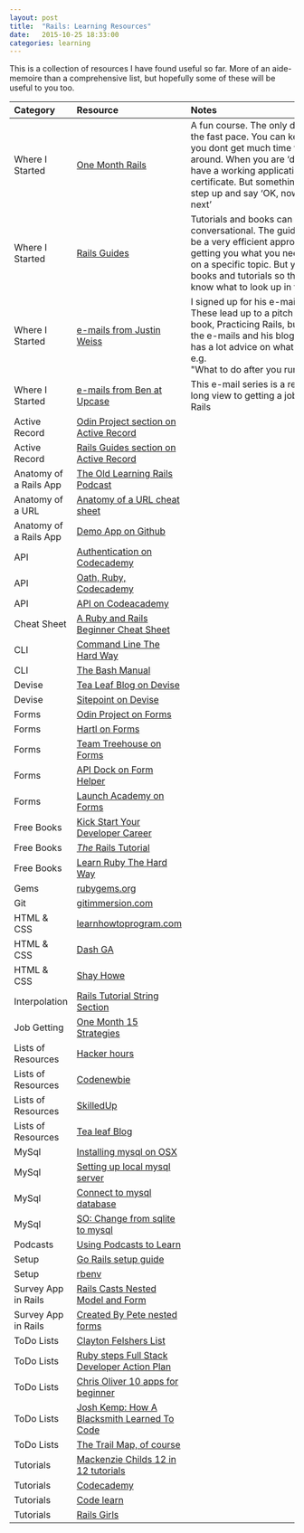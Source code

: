```yaml
---
layout: post
title:  "Rails: Learning Resources"
date:   2015-10-25 18:33:00
categories: learning
---
```


This is a collection of resources I have found useful so far. More of an aide-memoire than a comprehensive list, but hopefully some of these will be useful to you too.


Category | Resource | Notes  |
:------- | :------- | :----- |
Where I Started | [One Month Rails](https://onemonth.com/courses/one-month-rails) | A fun course. The only drawback is the fast pace. You can keep up but you dont get much time to look around. When you are ‘done’ you have a working application and a certificate. But something needs to step up and say ‘OK, now do this next’ |
Where I Started | [Rails Guides](http://guides.rubyonrails.org/) | Tutorials and books can be a bit too conversational. The guides seem to be a very efficient approach to getting you what you need to know on a specific topic. But you need books and tutorials so that you know what to look up in the guides |
Where I Started | [e-mails from Justin Weiss](http://www.justinweiss.com/) | I signed up for his e-mail series. These lead up to a pitch for his book, Practicing Rails, but between the e-mails and his blog archive he has a lot advice on what to do next: e.g. "What to do after you run rails new” |
Where I Started | [e-mails from Ben at Upcase](https://upcase.com/pages/land-your-dream-rails-job) | This e-mail series is a really great long view to getting a job coding in Rails |
Active Record | [Odin Project section on Active Record](http://www.theodinproject.com/ruby-on-rails/active-record-basics) |     |  
Active Record | [Rails Guides section on Active Record](http://guides.rubyonrails.org/active_record_querying.html) |    |  
Anatomy of a Rails App | [The Old Learning Rails Podcast](http://www.buildingwebapps.com/transcript/79327-anatomy-of-a-web-application) |    |  
Anatomy of a URL | [Anatomy of a URL cheat sheet](https://moz.com/blog/seo-cheat-sheet-anatomy-of-a-url) |    |   
Anatomy of a Rails App | [Demo App on Github](https://github.com/railsmn/anatomy-of-rails-app) |   |
API | [Authentication on Codecademy](https://www.codecademy.com/en/tracks/oauth) |    |  
API | [Oath, Ruby, Codecademy](https://www.codecademy.com/courses/ruby-beginner-en-pEdhY/0/1?curriculum_id=5122e6618faaada4d20007ed) |    | 
API | [API on Codeacademy](https://www.codecademy.com/blog/52-learn-apis-with-codecademy) |    |
Cheat Sheet | [A Ruby and Rails Beginner Cheat Sheet](http://www.pragtob.info/rails-beginner-cheatsheet/#) |    |
CLI | [Command Line The Hard Way](http://cli.learncodethehardway.org/book/) |    |  
CLI | [The Bash Manual](http://www.gnu.org/software/bash/manual/bashref.html) |    |    
Devise | [Tea Leaf Blog on Devise](http://www.gotealeaf.com/blog/how-to-use-devise-in-rails-for-authentication) |    |
Devise | [Sitepoint on Devise](http://www.sitepoint.com/devise-authentication-in-depth/) |    |
Forms | [Odin Project on Forms](http://www.theodinproject.com/ruby-on-rails/form-basics ) |    |
Forms | [Hartl on Forms](https://www.railstutorial.org/book/sign_up#sec-using_form_for) |    |
Forms | [Team Treehouse on Forms](http://teamtreehouse.com/library/ruby-on-rails-forms) |    |
Forms | [API Dock on Form Helper](http://apidock.com/rails/ActionView/Helpers/FormHelper/form_for) |    | 
Forms | [Launch Academy on Forms](https://www.launchacademy.com/codecabulary/learn-rails/writing-forms) |    |  
Free Books | [Kick Start Your Developer Career](https://s3.amazonaws.com/hbs-incentives/kickstart-your-developer-career-1.0.1.pdf) |    |  
Free Books | [*The* Rails Tutorial](https://www.railstutorial.org/) |    | 
Free Books |[Learn Ruby The Hard Way](http://learnrubythehardway.org/book/) |    |   
Gems | [rubygems.org](http://guides.rubygems.org/what-is-a-gem/) |    |  
Git | [gitimmersion.com](http://gitimmersion.com/index.html) |    | 
HTML & CSS |[learnhowtoprogram.com](https://www.learnhowtoprogram.com/table-of-contents) |    |
HTML & CSS |[Dash GA](https://dash.generalassemb.ly/) |    | 
HTML & CSS | [Shay Howe](http://learn.shayhowe.com/html-css/building-your-first-web-page/) |    |   
Interpolation | [Rails Tutorial String Section](https://www.railstutorial.org/book/rails_flavored_ruby#sec-strings) |   |
Job Getting | [One Month 15 Strategies](http://learn.onemonth.com/how-to-get-your-first-job-in-tech-15-strategies) |    | 
Lists of Resources | [Hacker hours](http://hackerhours.org/resources.html) |    |
Lists of Resources | [Codenewbie](http://www.codenewbie.org/learn) |    |
Lists of Resources | [SkilledUp](http://www.skilledup.com/guides/learn-ruby-programming-language-course-guide?utm_content=buffer0993d&utm_medium=social&utm_source=twitter.com&utm_campaign=buffer) |    |
Lists of Resources | [Tea leaf Blog](http://www.gotealeaf.com/blog/archives) |    |
MySql | [Installing mysql on OSX](http://blog.joefallon.net/2013/10/install-mysql-on-mac-osx-using-homebrew/ ) |    |
MySql | [Setting up local mysql server](http://swissmisfit.com/web-development/setup-local-mysql-server/) |    |  
MySql | [Connect to mysql database](http://swissmisfit.com/web-development/connect-to-mysql-database/) |    |   
MySql | [SO: Change from sqlite to mysql](http://stackoverflow.com/questions/6619209/how-do-i-change-my-database-from-sqlite-to-mysql-in-rails)    
Podcasts | [Using Podcasts to Learn](http://www.justinweiss.com/articles/how-to-learn-ruby-while-you-walk-the-dog/) |    |  
Setup | [Go Rails setup guide](https://gorails.com/setup/osx/10.10-yosemite)  
Setup | [rbenv](https://github.com/sstephenson/rbenv#installation) 
Survey App in Rails | [Rails Casts Nested Model and Form](http://railscasts.com/episodes/196-nested-model-form-part-1) |    |
Survey App in Rails | [Created By Pete nested forms](http://www.createdbypete.com/articles/working-with-nested-forms-and-a-many-to-many-association-in-rails-4/ ) |    |
ToDo Lists | [Clayton Felshers List](http://calvyn82.github.io/2015/05/07/list.html) |    |
ToDo Lists | [Ruby steps Full Stack Developer Action Plan](http://www.rubysteps.com/articles/2014/so-you-want-to-become-a-full-stack-developer/) |    |
ToDo Lists | [Chris Oliver 10 apps for beginner](http://excid3.com/blog/10-ideas-for-beginner-web-developers/) |    | 
ToDo Lists | [Josh Kemp: How A Blacksmith Learned To Code](http://joshuakemp.blogspot.com/2013/11/how-blacksmith-learned-to-code-and-9.html) |    |
ToDo Lists | [The Trail Map, of course](https://github.com/thoughtbot/trail-map/blob/master/rails.md) |    | 
Tutorials | [Mackenzie Childs 12 in 12 tutorials](http://mackenziechild.me/12-in-12/) |    |
Tutorials | [Codecademy](https://www.codecademy.com/courses/learn-rails) |    | 
Tutorials | [Code learn](http://www.codelearn.org/ruby-on-rails-tutorial) |    | 
Tutorials | [Rails Girls](http://guides.railsgirls.com/app/) |    | 
